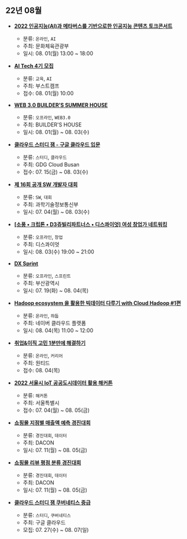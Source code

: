 ## 22년 08월
- __[2022 인공지능(AI)과 메타버스를 기반으로한 인공지능 콘텐츠 토크콘서트](https://onoffmix.com/event/258364)__
  - 분류: `온라인`, `AI`
  - 주최: 문화체육관광부
  - 일시: 08. 01(월) 13:00 ~ 18:00

- __[AI Tech 4기 모집](https://boostcamp.connect.or.kr/guide_ai.html)__
  - 분류: `교육`, `AI`
  - 주최: 부스트캠프
  - 접수: 08. 01(월) 10:00
- __[WEB 3.0 BUILDER’S SUMMER HOUSE](https://buildershouse.dsrvlabs.com/)__
  - 분류: `오프라인`, `WEB3.0`
  - 주최: BUILDER'S HOUSE
  - 일시: 08. 01(월) ~ 08. 03(수)
- __[클라우드 스터디 잼 - 구글 클라우드 입문](https://festa.io/events/2468)__
  - 분류: `스터디`, `클라우드`
  - 주최: GDG Cloud Busan
  - 접수: 07. 15(금) ~ 08. 03(수)
- __[제 16회 공개 SW 개발자 대회](https://www.oss.kr/dev_competition)__
  - 분류: `SW`, `대회`
  - 주최: 과학기술정보통신부
  - 일시: 07. 04(월) ~ 08. 03(수)
- __[[소풍 • 크립톤 • D3쥬빌리파트너스 • 디스콰이엇] 여성 창업가 네트워킹](https://festa.io/events/2499)__
  - 분류: `오프라인`, `창업`
  - 주최: 디스콰이엇
  - 일시: 08. 03(수) 19:00 ~ 21:00
- __[DX Sprint](https://festa.io/events/2483)__
  - 분류: `오프라인`, `스프린트`
  - 주최: 부산광역시
  - 일시: 07. 19(화) ~ 08. 04(목)
- __[Hadoop ecosystem 을 활용한 빅데이터 다루기 with Cloud Hadoop #1편](https://festa.io/events/2500)__
  - 분류: `온라인`, `하둡`
  - 주최: 네이버 클라우드 플랫폼
  - 일시: 08. 04(목) 11:00 ~ 12:00
- __[취업&이직 고민 1분만에 해결하기](https://www.wanted.co.kr/events/talk80?t=1659513284862)__
  - 분류: `온라인`, `커리어`
  - 주최: 원티드
  - 접수: 08. 04(목)
- __[2022 서울시 IoT 공공도시데이터 활용 해커톤](http://seoulhackathon.kr/)__
  - 분류: `해커톤`
  - 주최: 서울특별시
  - 접수: 07. 04(월) ~ 08. 05(금)
- __[쇼핑몰 지점별 매출액 예측 경진대회](https://dacon.io/competitions/official/235942/overview/description)__
  - 분류: `경진대회`, `데이터`
  - 주최: DACON
  - 일시: 07. 11(월) ~ 08. 05(금)
- __[쇼핑몰 리뷰 평점 분류 경진대회](https://dacon.io/competitions/official/235938/overview/description)__
  - 분류: `경진대회`, `데이터`
  - 주최: DACON
  - 일시: 07. 11(월) ~ 08. 05(금)
- __[클라우드 스터디 잼 쿠버네티스 중급](https://sites.google.com/view/studyjam-kr/%EC%BF%A0%EB%B2%84%EB%84%A4%ED%8B%B0%EC%8A%A4-%EC%A4%91%EA%B8%89)__
  - 분류: `스터디`, `쿠버네티스`
  - 주최: 구글 클라우드
  - 모집: 07. 27(수) ~ 08. 07(일)